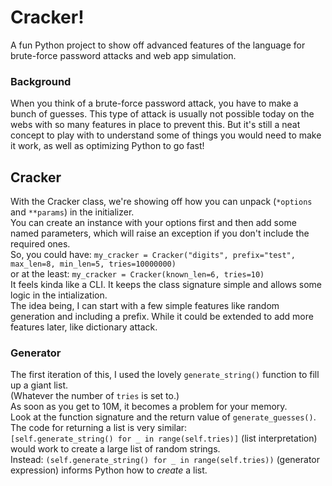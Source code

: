 # Cracker!
A fun Python project to show off advanced features of the language for brute-force password attacks and web app simulation.  
### Background
When you think of a brute-force password attack, you have to make a bunch of guesses.  This type of attack is usually not possible today on the webs with so many features in place to prevent this.  But it's still a neat concept to play with to understand some of things you would need to make it work, as well as optimizing Python to go fast!  
## Cracker
With the Cracker class, we're showing off how you can unpack (`*options` and `**params`) in the initializer.  
You can create an instance with your options first and then add some named parameters, which will raise an exception if you don't include the required ones.  
So, you could have: `my_cracker = Cracker("digits", prefix="test", max_len=8, min_len=5, tries=10000000)`  
or at the least: `my_cracker = Cracker(known_len=6, tries=10)`  
It feels kinda like a CLI.  It keeps the class signature simple and allows some logic in the intialization.  
The idea being, I can start with a few simple features like random generation and including a prefix.  While it could be extended to add more features later, like dictionary attack.  
### Generator
The first iteration of this, I used the lovely `generate_string()` function to fill up a giant list.  
(Whatever the number of `tries` is set to.)  
As soon as you get to 10M, it becomes a problem for your memory.  
Look at the function signature and the return value of `generate_guesses()`.  The code for returning a list is very similar:  
`[self.generate_string() for _ in range(self.tries)]` (list interpretation) would work to create a large list of random strings.  
Instead: `(self.generate_string() for _ in range(self.tries))` (generator expression) informs Python how to _create_ a list.  

